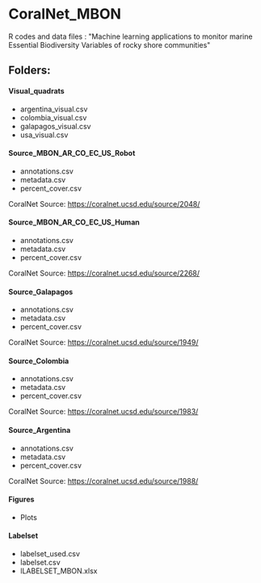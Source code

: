 # CoralNet_MBON
 R codes and data files : "Machine learning applications to monitor marine Essential Biodiversity Variables of rocky shore communities"

## Folders:

#### Visual_quadrats 
- argentina_visual.csv
- colombia_visual.csv
- galapagos_visual.csv
- usa_visual.csv

#### Source_MBON_AR_CO_EC_US_Robot
- annotations.csv
- metadata.csv
- percent_cover.csv

CoralNet Source: https://coralnet.ucsd.edu/source/2048/

#### Source_MBON_AR_CO_EC_US_Human
- annotations.csv
- metadata.csv
- percent_cover.csv

CoralNet Source: https://coralnet.ucsd.edu/source/2268/

#### Source_Galapagos
- annotations.csv
- metadata.csv
- percent_cover.csv

CoralNet Source: https://coralnet.ucsd.edu/source/1949/

#### Source_Colombia
- annotations.csv
- metadata.csv
- percent_cover.csv

CoralNet Source: https://coralnet.ucsd.edu/source/1983/

#### Source_Argentina
- annotations.csv
- metadata.csv
- percent_cover.csv

CoralNet Source: https://coralnet.ucsd.edu/source/1988/

#### Figures
- Plots

#### Labelset
- labelset_used.csv
- labelset.csv
- lLABELSET_MBON.xlsx

